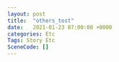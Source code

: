 ```yaml
---
layout: post
title:  "others_test"
date:   2021-01-23 07:00:00 +0000
categories: Etc
Tags: Story Etc
SceneCode: []
---
```

